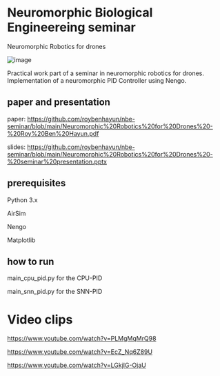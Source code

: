 # Neuromorphic Biological Engineereing seminar
Neuromorphic Robotics for drones

![image](https://github.com/roybenhayun/nbe-seminar/assets/11072478/b4beeaaa-3e64-4055-b41e-36e20ac78ecc)

Practical work part of a seminar in neuromorphic robotics for drones. Implementation of a neuromorphic PID Controller using Nengo.

## paper and presentation
paper: https://github.com/roybenhayun/nbe-seminar/blob/main/Neuromorphic%20Robotics%20for%20Drones%20-%20Roy%20Ben%20Hayun.pdf


slides: https://github.com/roybenhayun/nbe-seminar/blob/main/Neuromorphic%20Robotics%20for%20Drones%20-%20seminar%20presentation.pptx

## prerequisites
Python 3.x

AirSim

Nengo

Matplotlib


## how to run
main_cpu_pid.py for the CPU-PID

main_snn_pid.py for the SNN-PID

# Video clips
https://www.youtube.com/watch?v=PLMgMqMrQ98 

https://www.youtube.com/watch?v=EcZ_Nq6Z89U

https://www.youtube.com/watch?v=LGkjlG-OjaU









